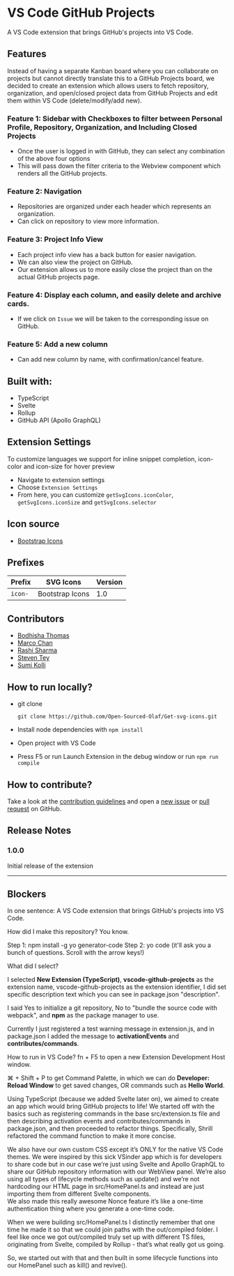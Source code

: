 # VS Code GitHub Projects
A VS Code extension that brings GitHub's projects into VS Code.  

## Features

Instead of having a separate Kanban board where you can collaborate on projects but cannot directly translate this to a GitHub Projects board, we decided to create an extension which allows users to fetch repository, organization, and open/closed project data from GitHub Projects and edit them within VS Code (delete/modify/add new).  

### Feature 1: Sidebar with Checkboxes to filter between Personal Profile, Repository, Organization, and Including Closed Projects
- Once the user is logged in with GitHub, they can select any combination of the above four options
- This will pass down the filter criteria to the Webview component which renders all the GitHub projects.

### Feature 2: Navigation
- Repositories are organized under each header which represents an organization.  
- Can click on repository to view more information.  

### Feature 3: Project Info View
- Each project info view has a back button for easier navigation. 
- We can also view the project on GitHub. 
- Our extension allows us to more easily close the project than on the actual GitHub projects page. 

### Feature 4: Display each column, and easily delete and archive cards. 
- If we click on `Issue` we will be taken to the corresponding issue on GitHub.  

### Feature 5: Add a new column
- Can add new column by name, with confirmation/cancel feature. 

## Built with:
- TypeScript
- Svelte
- Rollup
- GitHub API (Apollo GraphQL)

## Extension Settings

To customize languages we support for inline snippet completion, icon-color and icon-size for hover preview

- Navigate to extension settings
- Choose ```Extension Settings```
- From here, you can customize ```getSvgIcons.iconColor```, ```getSvgIcons.iconSize``` and ```getSvgIcons.selector```

## Icon source
- [Bootstrap Icons](https://github.com/twbs/icons)

## Prefixes

| Prefix         | SVG Icons                           | Version |
|----------------|-------------------------------------|---------|
| `icon-`           | Bootstrap Icons              | 1.0     |

## Contributors

- [Bodhisha Thomas](https://github.com/bodhisha)
- [Marco Chan](https://github.com/m2chan)
- [Rashi Sharma](https://github.com/rashi-s17)
- [Steven Tey](https://github.com/steven-tey)
- [Sumi Kolli](https://github.com/sgkolli535)

## How to run locally?
- git clone

  ```git clone https://github.com/Open-Sourced-Olaf/Get-svg-icons.git```
- Install node dependencies with ```npm install```
- Open project with VS Code
- Press F5 or run Launch Extension in the debug window or run ```npm run compile```

## How to contribute?
Take a look at the [contribution guidelines](https://github.com/Open-Sourced-Olaf/Get-svg-icons.git
) and open a [new issue](https://github.com/Open-Sourced-Olaf/Get-svg-icons/issues) or [pull request](https://github.com/Open-Sourced-Olaf/Get-svg-icons/pulls) on GitHub.

## Release Notes

### 1.0.0

Initial release of the extension

-----------------------------------------------------------------------------------------------------------

## Blockers

In one sentence: A VS Code extension that brings GitHub's projects into VS Code.

How did I make this repository?  You know.

Step 1: npm install -g yo generator-code
Step 2: yo code (it'll ask you a bunch of questions.  Scroll with the arrow keys!)

What did I select?

I selected **New Extension (TypeScript)**, **vscode-github-projects** as the extension name, vscode-github-projects as the extension identifier, I did set specific description text which you can see in package.json "description".

I said Yes to initialize a git repository, No to "bundle the source code with webpack", and **npm** as the package manager to use.

Currently I just registered a test warning message in extension.js, and in package.json I added the message to **activationEvents** and **contributes/commands**.

How to run in VS Code?  fn + F5 to open a new Extension Development Host window.

⌘ + Shift + P to get Command Palette, in which we can do **Developer: Reload Window** to get saved changes, OR commands such as **Hello World**.


Using TypeScript (because we added Svelte later on), we aimed to create an app which would bring GitHub projects to life!  We started off with the basics such as registering commands in the base src/extension.ts file and then describing activation events and contributes/commands in package.json, and then proceeded to refactor things.  Specifically, Shrill refactored the command function to make it more concise.  

We also have our own custom CSS except it’s ONLY for the native VS Code themes.  We were inspired by this sick VSinder app which is for developers to share code but in our case we’re just using Svelte and Apollo GraphQL to share our GitHub repository information with our WebView panel.  We’re also using all types of lifecycle methods such as update() and we’re not hardcoding our HTML page in src/HomePanel.ts and instead are just importing them from different Svelte components.  
We also made this really awesome Nonce feature it’s like a one-time authentication thing where you generate a one-time code.  

When we were building src/HomePanel.ts I distinctly remember that one time he made it so that we could join paths with the out/compiled folder.  I feel like once we got out/compiled truly set up with different TS files, originating from Svelte, compiled by Rollup - that’s what really got us going.  

So, we started out with that and then built in some lifecycle functions into our HomePanel such as kill() and revive().  

